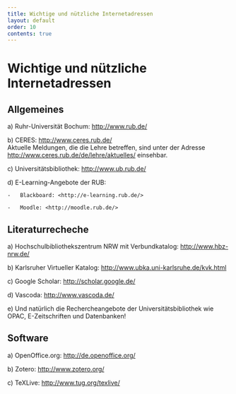 ```yaml
---
title: Wichtige und nützliche Internetadressen
layout: default
order: 10
contents: true
---
```


# Wichtige und nützliche Internetadressen

## Allgemeines

a)  Ruhr-Universität Bochum: <http://www.rub.de/>

b)  CERES: <http://www.ceres.rub.de/>  
    Aktuelle Meldungen, die die Lehre betreffen, sind unter der Adresse <http://www.ceres.rub.de/de/lehre/aktuelles/> einsehbar.

c)  Universitätsbibliothek: <http://www.ub.rub.de/>

d)  E-Learning-Angebote der RUB:

    -   Blackboard: <http://e-learning.rub.de/>

    -   Moodle: <http://moodle.rub.de/>

## Literaturrecheche

a)  Hochschulbibliothekszentrum NRW mit Verbundkatalog: <http://www.hbz-nrw.de/>

b)  Karlsruher Virtueller Katalog: <http://www.ubka.uni-karlsruhe.de/kvk.html>

c)  Google Scholar: <http://scholar.google.de/>

d)  Vascoda: <http://www.vascoda.de/>

e)  Und natürlich die Rechercheangebote der Universitätsbibliothek wie OPAC, E-Zeitschriften und Datenbanken!

## Software

a)  OpenOffice.org: <http://de.openoffice.org/>

b)  Zotero: <http://www.zotero.org/>

c)  TeXLive: <http://www.tug.org/texlive/>


